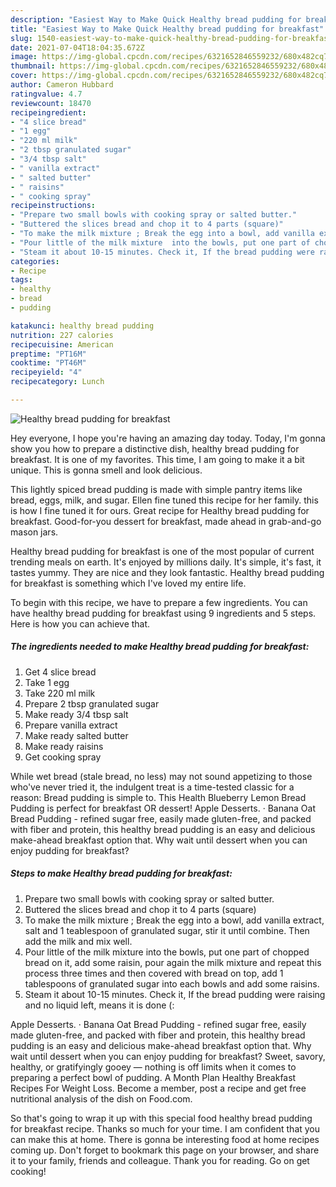 ```yaml
---
description: "Easiest Way to Make Quick Healthy bread pudding for breakfast"
title: "Easiest Way to Make Quick Healthy bread pudding for breakfast"
slug: 1540-easiest-way-to-make-quick-healthy-bread-pudding-for-breakfast
date: 2021-07-04T18:04:35.672Z
image: https://img-global.cpcdn.com/recipes/6321652846559232/680x482cq70/healthy-bread-pudding-for-breakfast-recipe-main-photo.jpg
thumbnail: https://img-global.cpcdn.com/recipes/6321652846559232/680x482cq70/healthy-bread-pudding-for-breakfast-recipe-main-photo.jpg
cover: https://img-global.cpcdn.com/recipes/6321652846559232/680x482cq70/healthy-bread-pudding-for-breakfast-recipe-main-photo.jpg
author: Cameron Hubbard
ratingvalue: 4.7
reviewcount: 18470
recipeingredient:
- "4 slice bread"
- "1 egg"
- "220 ml milk"
- "2 tbsp granulated sugar"
- "3/4 tbsp salt"
- " vanilla extract"
- " salted butter"
- " raisins"
- " cooking spray"
recipeinstructions:
- "Prepare two small bowls with cooking spray or salted butter."
- "Buttered the slices bread and chop it to 4 parts (square)"
- "To make the milk mixture ; Break the egg into a bowl, add vanilla extract, salt and 1 teablespoon of granulated sugar, stir it until combine. Then add the milk and mix well."
- "Pour little of the milk mixture  into the bowls, put one part of chopped bread on it, add some raisin, pour again the milk mixture and repeat this process three times and then covered with bread on top, add 1 tablespoons of granulated sugar into each bowls and add some raisins."
- "Steam it about 10-15 minutes. Check it, If the bread pudding were raising and no liquid left, means it is done (:"
categories:
- Recipe
tags:
- healthy
- bread
- pudding

katakunci: healthy bread pudding 
nutrition: 227 calories
recipecuisine: American
preptime: "PT16M"
cooktime: "PT46M"
recipeyield: "4"
recipecategory: Lunch

---
```



![Healthy bread pudding for breakfast](https://img-global.cpcdn.com/recipes/6321652846559232/680x482cq70/healthy-bread-pudding-for-breakfast-recipe-main-photo.jpg)

Hey everyone, I hope you're having an amazing day today. Today, I'm gonna show you how to prepare a distinctive dish, healthy bread pudding for breakfast. It is one of my favorites. This time, I am going to make it a bit unique. This is gonna smell and look delicious.

This lightly spiced bread pudding is made with simple pantry items like bread, eggs, milk, and sugar. Ellen fine tuned this recipe for her family. this is how I fine tuned it for ours. Great recipe for Healthy bread pudding for breakfast. Good-for-you dessert for breakfast, made ahead in grab-and-go mason jars.

Healthy bread pudding for breakfast is one of the most popular of current trending meals on earth. It's enjoyed by millions daily. It's simple, it's fast, it tastes yummy. They are nice and they look fantastic. Healthy bread pudding for breakfast is something which I've loved my entire life.


To begin with this recipe, we have to prepare a few ingredients. You can have healthy bread pudding for breakfast using 9 ingredients and 5 steps. Here is how you can achieve that.

<!--inarticleads1-->

##### The ingredients needed to make Healthy bread pudding for breakfast:

1. Get 4 slice bread
1. Take 1 egg
1. Take 220 ml milk
1. Prepare 2 tbsp granulated sugar
1. Make ready 3/4 tbsp salt
1. Prepare  vanilla extract
1. Make ready  salted butter
1. Make ready  raisins
1. Get  cooking spray


While wet bread (stale bread, no less) may not sound appetizing to those who&#39;ve never tried it, the indulgent treat is a time-tested classic for a reason: Bread pudding is simple to. This Health Blueberry Lemon Bread Pudding is perfect for breakfast OR dessert! Apple Desserts. · Banana Oat Bread Pudding - refined sugar free, easily made gluten-free, and packed with fiber and protein, this healthy bread pudding is an easy and delicious make-ahead breakfast option that. Why wait until dessert when you can enjoy pudding for breakfast? 

<!--inarticleads2-->

##### Steps to make Healthy bread pudding for breakfast:

1. Prepare two small bowls with cooking spray or salted butter.
1. Buttered the slices bread and chop it to 4 parts (square)
1. To make the milk mixture ; Break the egg into a bowl, add vanilla extract, salt and 1 teablespoon of granulated sugar, stir it until combine. Then add the milk and mix well.
1. Pour little of the milk mixture  into the bowls, put one part of chopped bread on it, add some raisin, pour again the milk mixture and repeat this process three times and then covered with bread on top, add 1 tablespoons of granulated sugar into each bowls and add some raisins.
1. Steam it about 10-15 minutes. Check it, If the bread pudding were raising and no liquid left, means it is done (:


Apple Desserts. · Banana Oat Bread Pudding - refined sugar free, easily made gluten-free, and packed with fiber and protein, this healthy bread pudding is an easy and delicious make-ahead breakfast option that. Why wait until dessert when you can enjoy pudding for breakfast? Sweet, savory, healthy, or gratifyingly gooey — nothing is off limits when it comes to preparing a perfect bowl of pudding. A Month Plan Healthy Breakfast Recipes For Weight Loss. Become a member, post a recipe and get free nutritional analysis of the dish on Food.com. 

So that's going to wrap it up with this special food healthy bread pudding for breakfast recipe. Thanks so much for your time. I am confident that you can make this at home. There is gonna be interesting food at home recipes coming up. Don't forget to bookmark this page on your browser, and share it to your family, friends and colleague. Thank you for reading. Go on get cooking!
